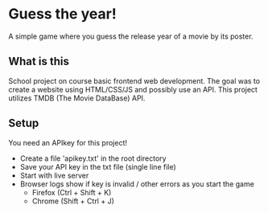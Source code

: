 # Guess the year!
A simple game where you guess the release year of a movie by its poster.

## What is this
School project on course basic frontend web development. The goal was to create a website using HTML/CSS/JS and possibly use an API. This project utilizes TMDB (The Movie DataBase) API.

## Setup
You need an APIkey for this project!
- Create a file 'apikey.txt' in the root directory
- Save your API key in the txt file (single line file)
- Start with live server
- Browser logs show if key is invalid / other errors as you start the game
	* Firefox (Ctrl + Shift + K)
	* Chrome (Shift + Ctrl + J)